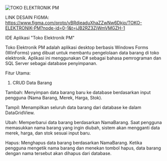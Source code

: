 ![TOKO ELEKTRONIK PM](https://github.com/user-attachments/assets/0e2cad5e-2b74-4f30-a216-1a3609e1f5fa)

LINK DESAIN FIGMA: https://www.figma.com/proto/yBRdjeaduXhaZZwNw6Dkjo/TOKO-ELEKTRONIK-PM?node-id=0-1&t=jJB2RZ3ZjWmVMGZH-1

IDE  Aplikasi "Toko Elektronik PM"

Toko Elektronik PM adalah aplikasi desktop berbasis Windows Forms (WinForms) yang dibuat untuk membantu pengelolaan data barang di toko elektronik. Aplikasi ini menggunakan C# sebagai bahasa pemrograman dan SQL Server sebagai database penyimpanan.
 
Fitur Utama:

1. CRUD Data Barang

Tambah: Menyimpan data barang baru ke database berdasarkan input pengguna (Nama Barang, Merek, Harga, Stok).

Tampil: Menampilkan seluruh data barang dari database ke dalam DataGridView.

Ubah: Memperbarui data barang berdasarkan NamaBarang. Saat pengguna memasukkan nama barang yang ingin diubah, sistem akan mengganti data merek, harga, dan stok sesuai input baru.

Hapus: Menghapus data barang berdasarkan NamaBarang. Ketika pengguna mengetik nama barang dan menekan tombol hapus, data barang dengan nama tersebut akan dihapus dari database.
